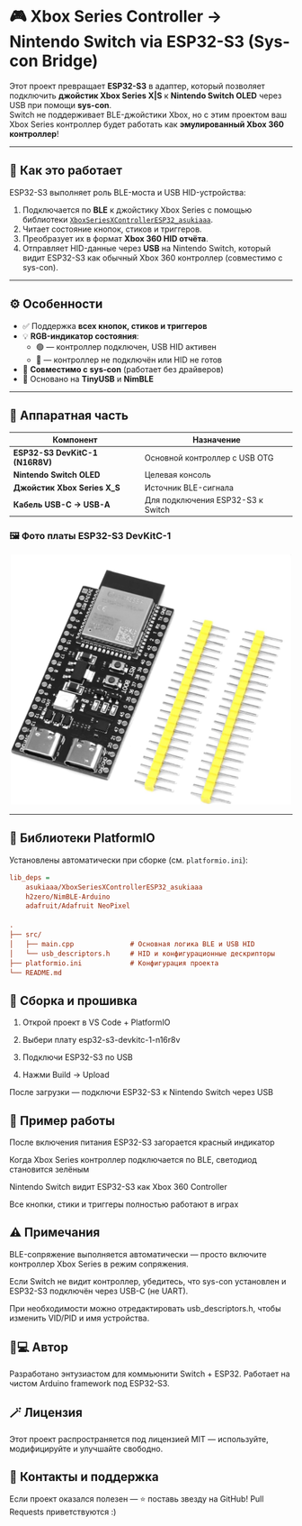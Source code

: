 # 🎮 Xbox Series Controller → Nintendo Switch via ESP32-S3 (Sys-con Bridge)

Этот проект превращает **ESP32-S3** в адаптер, который позволяет подключить **джойстик Xbox Series X|S** к **Nintendo Switch OLED** через USB при помощи **sys-con**.  
Switch не поддерживает BLE-джойстики Xbox, но с этим проектом ваш Xbox Series контроллер будет работать как **эмулированный Xbox 360 контроллер**!

---

## 🧠 Как это работает

ESP32-S3 выполняет роль BLE-моста и USB HID-устройства:
1. Подключается по **BLE** к джойстику Xbox Series с помощью библиотеки [`XboxSeriesXControllerESP32_asukiaaa`](https://github.com/asukiaaa/XboxSeriesXControllerESP32_asukiaaa).
2. Читает состояние кнопок, стиков и триггеров.
3. Преобразует их в формат **Xbox 360 HID отчёта**.
4. Отправляет HID-данные через **USB** на Nintendo Switch, который видит ESP32-S3 как обычный Xbox 360 контроллер (совместимо с sys-con).

---

## ⚙️ Особенности

- ✅ Поддержка **всех кнопок, стиков и триггеров**
- 💡 **RGB-индикатор состояния**:
  - 🟢 — контроллер подключен, USB HID активен  
  - 🔴 — контроллер не подключён или HID не готов
- 🔌 **Совместимо с sys-con** (работает без драйверов)
- 🧩 Основано на **TinyUSB** и **NimBLE**

---

## 🧰 Аппаратная часть

| Компонент | Назначение |
|------------|------------|
| **ESP32-S3 DevKitC-1 (N16R8V)** | Основной контроллер с USB OTG |
| **Nintendo Switch OLED** | Целевая консоль |
| **Джойстик Xbox Series X_S** | Источник BLE-сигнала |
| **Кабель USB-C → USB-A** | Для подключения ESP32-S3 к Switch |

### 🖼️ Фото платы ESP32-S3 DevKitC-1
<p align="center">
  <img src="https://github.com/sentyay/Xbox_series-NintendoSW/raw/main/images/esp32s3.jpg" alt="ESP32-S3 DevKitC-1" width="500"/>
</p>

---

## 🧩 Библиотеки PlatformIO

Установлены автоматически при сборке (см. `platformio.ini`):

```ini
lib_deps =
    asukiaaa/XboxSeriesXControllerESP32_asukiaaa
    h2zero/NimBLE-Arduino
    adafruit/Adafruit NeoPixel

.
├── src/
│   ├── main.cpp              # Основная логика BLE и USB HID
│   └── usb_descriptors.h     # HID и конфигурационные дескрипторы
├── platformio.ini            # Конфигурация проекта
└── README.md
```

## 🚀 Сборка и прошивка

1. Открой проект в VS Code + PlatformIO

2. Выбери плату esp32-s3-devkitc-1-n16r8v

3. Подключи ESP32-S3 по USB

4. Нажми Build → Upload

После загрузки — подключи ESP32-S3 к Nintendo Switch через USB

## 🧩 Пример работы

После включения питания ESP32-S3 загорается красный индикатор

Когда Xbox Series контроллер подключается по BLE, светодиод становится зелёным

Nintendo Switch видит ESP32-S3 как Xbox 360 Controller

Все кнопки, стики и триггеры полностью работают в играх

## ⚠️ Примечания

BLE-сопряжение выполняется автоматически — просто включите контроллер Xbox Series в режим сопряжения.

Если Switch не видит контроллер, убедитесь, что sys-con установлен и ESP32-S3 подключён через USB-C (не UART).

При необходимости можно отредактировать usb_descriptors.h, чтобы изменить VID/PID и имя устройства.

## 🧑💻 Автор

Разработано энтузиастом для коммьюнити Switch + ESP32.
Работает на чистом Arduino framework под ESP32-S3.

## 🪄 Лицензия

Этот проект распространяется под лицензией MIT — используйте, модифицируйте и улучшайте свободно.

## 💬 Контакты и поддержка

Если проект оказался полезен — ⭐ поставь звезду на GitHub!
Pull Requests приветствуются :)
